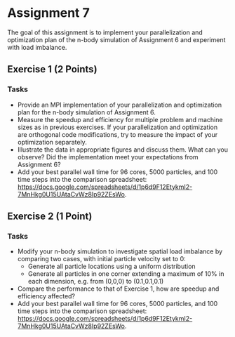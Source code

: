# Assignment 7

The goal of this assignment is to implement your parallelization and optimization plan of the n-body simulation of Assignment 6 and experiment with load imbalance.

## Exercise 1 (2 Points)

### Tasks

- Provide an MPI implementation of your parallelization and optimization plan for the n-body simulation of Assignment 6.
- Measure the speedup and efficiency for multiple problem and machine sizes as in previous exercises. If your parallelization and optimization are orthogonal code modifications, try to measure the impact of your optimization separately.
- Illustrate the data in appropriate figures and discuss them. What can you observe? Did the implementation meet your expectations from Assignment 6?
- Add your best parallel wall time for 96 cores, 5000 particles, and 100 time steps into the comparison spreadsheet: https://docs.google.com/spreadsheets/d/1p6d9F12EtykmI2-7MnHkg0U15UAtaCvWz8Ip92ZEsWo.

## Exercise 2 (1 Point)

### Tasks

- Modify your n-body simulation to investigate spatial load imbalance by comparing two cases, with initial particle velocity set to 0:
  - Generate all particle locations using a uniform distribution
  - Generate all particles in one corner extending a maximum of 10% in each dimension, e.g. from (0,0,0) to (0.1,0.1,0.1)
- Compare the performance to that of Exercise 1, how are speedup and efficiency affected?
- Add your best parallel wall time for 96 cores, 5000 particles, and 100 time steps into the comparison spreadsheet: https://docs.google.com/spreadsheets/d/1p6d9F12EtykmI2-7MnHkg0U15UAtaCvWz8Ip92ZEsWo.
